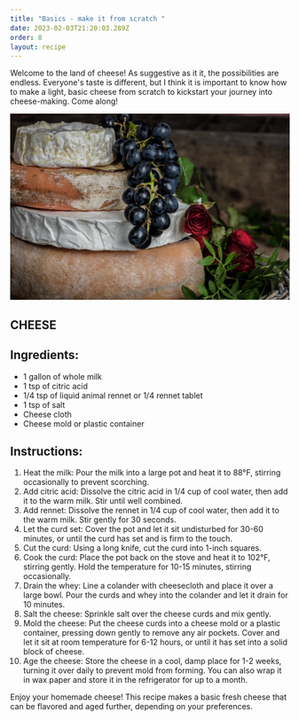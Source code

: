```yaml
---
title: "Basics - make it from scratch "
date: 2023-02-03T21:20:03.289Z
order: 8
layout: recipe
---
```

Welcome to the land of cheese! As suggestive as it it, the possibilities are endless. Everyone's taste is different, but I think it is important to know how to make a light, basic cheese from scratch to kickstart your journey into cheese-making. Come along!

![Cheese and roses photo](../uploads/jez-timms-ghfkrvlxk8c-unsplash.jpg "Photo by Jez Timms on Unsplash")

## CHEESE

## Ingredients:

* 1 gallon of whole milk
* 1 tsp of citric acid
* 1/4 tsp of liquid animal rennet or 1/4 rennet tablet
* 1 tsp of salt
* Cheese cloth
* Cheese mold or plastic container

## Instructions:

1. Heat the milk: Pour the milk into a large pot and heat it to 88°F, stirring occasionally to prevent scorching.
2. Add citric acid: Dissolve the citric acid in 1/4 cup of cool water, then add it to the warm milk. Stir until well combined.
3. Add rennet: Dissolve the rennet in 1/4 cup of cool water, then add it to the warm milk. Stir gently for 30 seconds.
4. Let the curd set: Cover the pot and let it sit undisturbed for 30-60 minutes, or until the curd has set and is firm to the touch.
5. Cut the curd: Using a long knife, cut the curd into 1-inch squares.
6. Cook the curd: Place the pot back on the stove and heat it to 102°F, stirring gently. Hold the temperature for 10-15 minutes, stirring occasionally.
7. Drain the whey: Line a colander with cheesecloth and place it over a large bowl. Pour the curds and whey into the colander and let it drain for 10 minutes.
8. Salt the cheese: Sprinkle salt over the cheese curds and mix gently.
9. Mold the cheese: Put the cheese curds into a cheese mold or a plastic container, pressing down gently to remove any air pockets. Cover and let it sit at room temperature for 6-12 hours, or until it has set into a solid block of cheese.
10. Age the cheese: Store the cheese in a cool, damp place for 1-2 weeks, turning it over daily to prevent mold from forming. You can also wrap it in wax paper and store it in the refrigerator for up to a month.

Enjoy your homemade cheese! This recipe makes a basic fresh cheese that can be flavored and aged further, depending on your preferences.